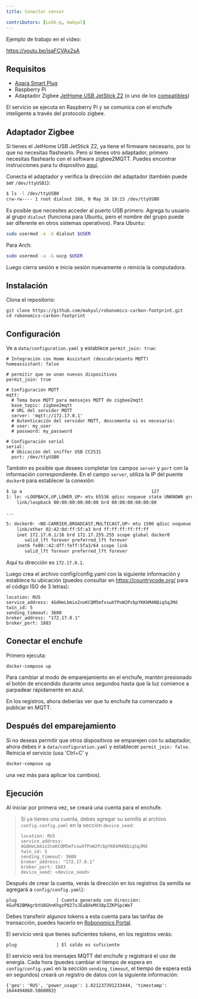 ```yaml
---
title: Conectar sensor

contributors: [LoSk-p, makyul]
---
```


Ejemplo de trabajo en el video:

https://youtu.be/jsaFCVAx2sA

## Requisitos

* [Aqara Smart Plug](https://aqara.ru/product/aqara-smart-plug/?yclid=462434430312045270)
* Raspberry Pi
* Adaptador Zigbee [JetHome USB JetStick Z2](https://jhome.ru/catalog/parts/PCBA/293/) (o uno de los [compatibles](https://www.zigbee2mqtt.io/information/supported_adapters.html))

El servicio se ejecuta en Raspberry Pi y se comunica con el enchufe inteligente a través del protocolo zigbee.

## Adaptador Zigbee

Si tienes el JetHome USB JetStick Z2, ya tiene el firmware necesario, por lo que no necesitas flashearlo. Pero si tienes otro adaptador, primero necesitas flashearlo con el software zigbee2MQTT. Puedes encontrar instrucciones para tu dispositivo [aquí](https://www.zigbee2mqtt.io/information/supported_adapters.html).

Conecta el adaptador y verifica la dirección del adaptador (también puede ser `/dev/ttyUSB1`):
```bash
$ ls -l /dev/ttyUSB0
crw-rw---- 1 root dialout 166, 0 May 16 19:15 /dev/ttyUSB0 
```

Es posible que necesites acceder al puerto USB primero. Agrega tu usuario al grupo `dialout` (funciona para Ubuntu, pero el nombre del grupo puede ser diferente en otros sistemas operativos).
Para Ubuntu:
```bash
sudo usermod -a -G dialout $USER
```
Para Arch:
```bash
sudo usermod -a -G uucp $USER
```
Luego cierra sesión e inicia sesión nuevamente o reinicia la computadora.

## Instalación

Clona el repositorio:

```
git clone https://github.com/makyul/robonomics-carbon-footprint.git
cd robonomics-carbon-footprint
```

## Configuración

Ve a `data/configuration.yaml` y establece `permit_join: true`:

```
# Integración con Home Assistant (descubrimiento MQTT)
homeassistant: false

# permitir que se unan nuevos dispositivos
permit_join: true

# Configuración MQTT
mqtt:
  # Tema base MQTT para mensajes MQTT de zigbee2mqtt
  base_topic: zigbee2mqtt
  # URL del servidor MQTT
  server: 'mqtt://172.17.0.1'
  # Autenticación del servidor MQTT, descomenta si es necesario:
  # user: my_user
  # password: my_password

# Configuración serial
serial:
  # Ubicación del sniffer USB CC2531
  port: /dev/ttyUSB0
```
También es posible que desees completar los campos `server` y `port` con la información correspondiente. En el campo `server`, utiliza la IP del puente `docker0` para establecer la conexión:

```bash
$ ip a                                                 127
1: lo: <LOOPBACK,UP,LOWER_UP> mtu 65536 qdisc noqueue state UNKNOWN group default qlen 1000
    link/loopback 00:00:00:00:00:00 brd 00:00:00:00:00:00

...

5: docker0: <NO-CARRIER,BROADCAST,MULTICAST,UP> mtu 1500 qdisc noqueue state DOWN group default 
    link/ether 02:42:0d:ff:5f:a3 brd ff:ff:ff:ff:ff:ff
    inet 172.17.0.1/16 brd 172.17.255.255 scope global docker0
       valid_lft forever preferred_lft forever
    inet6 fe80::42:dff:feff:5fa3/64 scope link 
       valid_lft forever preferred_lft forever
```
Aquí tu dirección es `172.17.0.1`.

Luego crea el archivo config/config.yaml con la siguiente información y establece tu ubicación (puedes consultar en https://countrycode.org/ para el código ISO de 3 letras):

```
location: RUS
service_address: 4GdHeLbmio2noKCQM5mfxswXfPoW2PcbpYKKkM4NQiqSqJMd
twin_id: 5
sending_timeout: 3600
broker_address: "172.17.0.1"
broker_port: 1883
```

## Conectar el enchufe

Primero ejecuta:

```
docker-compose up     
```

Para cambiar al modo de emparejamiento en el enchufe, mantén presionado el botón de encendido durante unos segundos hasta que la luz comience a parpadear rápidamente en azul.

En los registros, ahora deberías ver que tu enchufe ha comenzado a publicar en MQTT.

## Después del emparejamiento

Si no deseas permitir que otros dispositivos se emparejen con tu adaptador, ahora debes ir a `data/configuration.yaml` y establecer `permit_join: false`. Reinicia el servicio (usa 'Ctrl+C' y 

```bash
docker-compose up     
```
una vez más para aplicar los cambios).

## Ejecución
Al iniciar por primera vez, se creará una cuenta para el enchufe.
> Si ya tienes una cuenta, debes agregar su semilla al archivo `config.config.yaml` en la sección `device_seed`:
>
> ```
> location: RUS
> service_address: 4GdHeLbmio2noKCQM5mfxswXfPoW2PcbpYKKkM4NQiqSqJMd
> twin_id: 5
> sending_timeout: 3600
> broker_address: "172.17.0.1"
> broker_port: 1883
> device_seed: <device_seed>
>```

Después de crear la cuenta, verás la dirección en los registros (la semilla se agregará a `config/config.yaml`):
```
plug               | Cuenta generada con dirección: 4GuP82BMAgrbtU8GhnKhgzP827sJEaBXeMX38pZZKPSpcWeT
```
Debes transferir algunos tokens a esta cuenta para las tarifas de transacción, puedes hacerlo en [Robonomics Portal](https://polkadot.js.org/apps/?rpc=wss%3A%2F%2Fkusama.rpc.robonomics.network%2F#/accounts). 

El servicio verá que tienes suficientes tokens, en los registros verás:
```
plug               | El saldo es suficiente
```
El servicio verá los mensajes MQTT del enchufe y registrará el uso de energía. Cada hora (puedes cambiar el tiempo de espera en `config/config.yaml` en la sección `sending_timeout`, el tiempo de espera está en segundos) creará un registro de datos con la siguiente información:
```
{'geo': 'RUS', 'power_usage': 1.021237391233444, 'timestamp': 1644494860.5860083}
```
